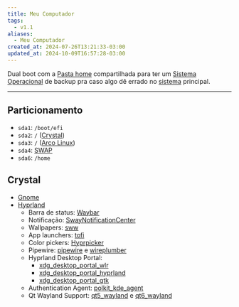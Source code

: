 ```yaml
---
title: Meu Computador
tags:
  - v1.1
aliases:
  - Meu Computador
created_at: 2024-07-26T13:21:33-03:00
updated_at: 2024-10-09T16:57:28-03:00
---
```


Dual boot com a [Pasta home](../atomos/2024/07/14/Pasta_home.md) compartilhada para ter um [Sistema Operacional](../entrada/2024/08/04/Sistema_Operacional.md) de backup pra caso algo dê errado no [sistema](../entrada/2024/08/04/Sistema_Operacional.md) principal.

---

## Particionamento
- `sda1`: `/boot/efi`
- `sda2`: `/` ([Crystal](../atomos/2024/08/10/Crystal%20Linux.md))
- `sda3`: `/` ([Arco Linux](../entrada/2024/07/26/Arco_Linux.md))
- `sda4`: [SWAP](../atomos/2024/07/14/SWAP.md)
-  `sda6`: `/home` 

## Crystal
- [Gnome](../entrada/2024/08/10/Gnome.md)
- [Hyprland](../entrada/2024/08/10/Hyprland.md)
	- Barra de status: [Waybar](../entrada/2024/08/11/Waybar.md)
	- Notificação: [SwayNotificationCenter](../entrada/2024/08/10/SwayNotificationCenter.md)
	- Wallpapers: [sww](../entrada/2024/08/12/sww.md)
	- App launchers: [tofi](../entrada/2024/08/11/tofi.md)
	- Color pickers: [Hyprpicker](../entrada/2024/08/11/Hyprpicker.md)
	- Pipewire: [pipewire](../entrada/2024/08/11/pipewire.md) e [wireplumber](../entrada/2024/08/11/wireplumber.md)
	- Hyprland Desktop Portal: 
		- [xdg_desktop_portal_wlr](../entrada/2024/08/11/xdg_desktop_portal_wlr.md)
		- [xdg_desktop_portal_hyprland](../entrada/2024/08/11/xdg_desktop_portal_hyprland.md)
		- [xdg_desktop_portal_gtk](../entrada/2024/08/11/xdg_desktop_portal_gtk.md)
	- Authentication Agent: [polkit_kde_agent](../entrada/2024/08/11/polkit_kde_agent.md)
	- Qt Wayland Support: [qt5_wayland](../entrada/2024/08/11/qt5_wayland.md) e [qt6_wayland](../entrada/2024/08/11/qt6_wayland.md)